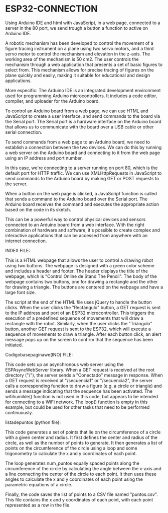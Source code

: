 # ESP32-CONNECTION
Using Arduino IDE and html with JavaScript, in a web page, connected to a server in the 80 port, we send trough a button a function to active on Arduino IDE.

A robotic mechanism has been developed to control the movement of a figure tracing instrument on a plane using two servo motors, and a third servo motor to control the mechanism and elevation in the z-axis. The working area of the mechanism is 50 cm2. The user controls the mechanism through a web application that presents a set of basic figures to select from. This mechanism allows for precise tracing of figures on the plane quickly and easily, making it suitable for educational and design applications.

More especific:
The Arduino IDE is an integrated development environment used for programming Arduino microcontrollers. It includes a code editor, compiler, and uploader for the Arduino board.

To control an Arduino board from a web page, we can use HTML and JavaScript to create a user interface, and send commands to the board via the Serial port. The Serial port is a hardware interface on the Arduino board that allows us to communicate with the board over a USB cable or other serial connection.

To send commands from a web page to an Arduino board, we need to establish a connection between the two devices. We can do this by running a web server on the Arduino board and connecting to it from the web page using an IP address and port number.

In this case, we're connecting to a server running on port 80, which is the default port for HTTP traffic. We can use XMLHttpRequests in JavaScript to send commands to the Arduino board by making GET or POST requests to the server.

When a button on the web page is clicked, a JavaScript function is called that sends a command to the Arduino board over the Serial port. The Arduino board receives the command and executes the appropriate action based on the code in its sketch.

This can be a powerful way to control physical devices and sensors connected to an Arduino board from a web interface. With the right combination of hardware and software, it's possible to create complex and interactive applications that can be accessed from anywhere with an internet connection.

INDEX FILE:

This is a HTML webpage that allows the user to control a drawing robot using two buttons. The webpage is designed with a green color scheme and includes a header and footer. The header displays the title of the webpage, which is "Control Online de Stand The Pencil". The body of the webpage contains two buttons, one for drawing a rectangle and the other for drawing a triangle. The buttons are centered on the webpage and have a large font size.

The script at the end of the HTML file uses jQuery to handle the button clicks. When the user clicks the "Rectángulo" button, a GET request is sent to the IP address and port of an ESP32 microcontroller. This triggers the execution of a predefined sequence of movements that will draw a rectangle with the robot. Similarly, when the user clicks the "Triángulo" button, another GET request is sent to the ESP32, which will execute a sequence of movements to draw a triangle. After each button click, an alert message pops up on the screen to confirm that the sequence has been initiated.

Codigobasepaginawe(INO) FILE:

 This code sets up an asynchronous web server using the ESPAsyncWebServer library. When a GET request is received at the root directory ("/"), the server sends a "Conectado" message in response. When a GET request is received at "/secuencia1" or "/secuencia2", the server calls a corresponding function to draw a figure (e.g. a circle or triangle) and sends a message indicating that the sequence has been activated. The wifihumilde() function is not used in this code, but appears to be intended for connecting to a WiFi network. The loop() function is empty in this example, but could be used for other tasks that need to be performed continuously.
 
 listadepuntos (python file):
 
 This code generates a set of points that lie on the circumference of a circle with a given center and radius. It first defines the center and radius of the circle, as well as the number of points to generate. It then generates a list of points on the circumference of the circle using a loop and some trigonometry to calculate the x and y coordinates of each point.

The loop generates num_puntos equally spaced points along the circumference of the circle by calculating the angle between the x-axis and a line connecting the center of the circle to each point. It then uses these angles to calculate the x and y coordinates of each point using the parametric equations of a circle.

Finally, the code saves the list of points to a CSV file named "puntos.csv". This file contains the x and y coordinates of each point, with each point represented as a row in the file.
